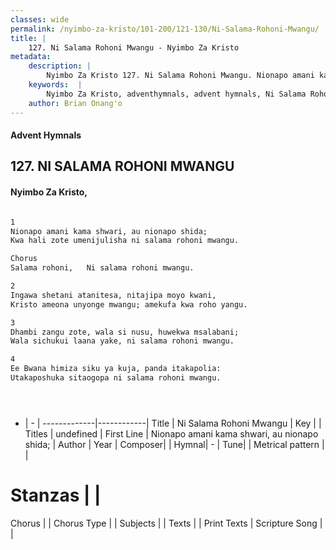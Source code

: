 ```yaml
---
classes: wide
permalink: /nyimbo-za-kristo/101-200/121-130/Ni-Salama-Rohoni-Mwangu/
title: |
    127. Ni Salama Rohoni Mwangu - Nyimbo Za Kristo
metadata:
    description: |
        Nyimbo Za Kristo 127. Ni Salama Rohoni Mwangu. Nionapo amani kama shwari, au nionapo shida;  Kwa hali zote umenijulisha ni salama rohoni mwangu.  Chorus Salama rohoni,   Ni salama rohoni mwangu.  
    keywords:  |
        Nyimbo Za Kristo, adventhymnals, advent hymnals, Ni Salama Rohoni Mwangu, Nionapo amani kama shwari, au nionapo shida; . 
    author: Brian Onang'o
---
```


#### Advent Hymnals
## 127. NI SALAMA ROHONI MWANGU
####  Nyimbo Za Kristo,

```txt

1
Nionapo amani kama shwari, au nionapo shida; 
Kwa hali zote umenijulisha ni salama rohoni mwangu.

Chorus
Salama rohoni,   Ni salama rohoni mwangu.

2
Ingawa shetani atanitesa, nitajipa moyo kwani, 
Kristo ameona unyonge mwangu; amekufa kwa roho yangu.

3
Dhambi zangu zote, wala si nusu, huwekwa msalabani; 
Wala sichukui laana yake, ni salama rohoni mwangu.

4
Ee Bwana himiza siku ya kuja, panda itakapolia: 
Utakaposhuka sitaogopa ni salama rohoni mwangu.





```

- |   -  |
-------------|------------|
Title | Ni Salama Rohoni Mwangu |
Key |  |
Titles | undefined |
First Line | Nionapo amani kama shwari, au nionapo shida;  |
Author | 
Year | 
Composer| |
Hymnal|  - |
Tune|  |
Metrical pattern | |
# Stanzas |  |
Chorus |  |
Chorus Type |  |
Subjects | |
Texts |  |
Print Texts | 
Scripture Song |  |
    
